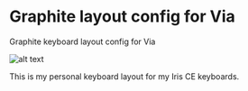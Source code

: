 # Graphite layout config for Via
Graphite keyboard layout config for Via

![alt text](https://github.com/Catfang/via-layout-graphite/blob/main/image.jpg?raw=true)

This is my personal keyboard layout for my Iris CE keyboards.
